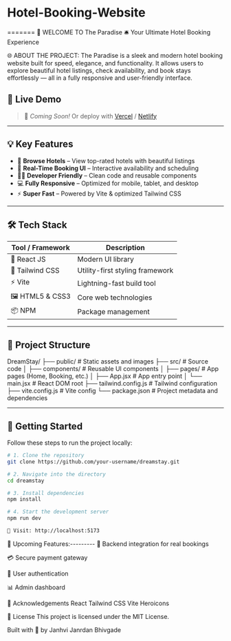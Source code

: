 
# Hotel-Booking-Website
=======
🎉 WELCOME TO The Paradise
🛎️ Your Ultimate Hotel Booking Experience

🌐 ABOUT THE PROJECT:
The Paradise is a sleek and modern hotel booking website built for speed, elegance, and functionality. It allows users to explore beautiful hotel listings, check availability, and book stays effortlessly — all in a fully responsive and user-friendly interface.

## 🏁 Live Demo

> 🚀 _Coming Soon!_ Or deploy with [Vercel](https://vercel.com) / [Netlify](https://netlify.com)

---

## 💡 Key Features

- 🏨 **Browse Hotels** – View top-rated hotels with beautiful listings
- 📅 **Real-Time Booking UI** – Interactive availability and scheduling
- 🧑‍💻 **Developer Friendly** – Clean code and reusable components
- 💻 **Fully Responsive** – Optimized for mobile, tablet, and desktop
- ⚡ **Super Fast** – Powered by Vite & optimized Tailwind CSS

---

## 🛠️ Tech Stack

| Tool / Framework | Description                     |
| ---------------- | ------------------------------- |
| 🧠 React JS      | Modern UI library               |
| 🎨 Tailwind CSS  | Utility-first styling framework |
| ⚡ Vite          | Lightning-fast build tool       |
| 🖼️ HTML5 & CSS3  | Core web technologies           |
| 📦 NPM           | Package management              |

---

## 🧱 Project Structure

DreamStay/
├── public/ # Static assets and images
├── src/ # Source code
│ ├── components/ # Reusable UI components
│ ├── pages/ # App pages (Home, Booking, etc.)
│ ├── App.jsx # App entry point
│ └── main.jsx # React DOM root
├── tailwind.config.js # Tailwind configuration
├── vite.config.js # Vite config
└── package.json # Project metadata and dependencies

---

## 🚀 Getting Started

Follow these steps to run the project locally:

```bash
# 1. Clone the repository
git clone https://github.com/your-username/dreamstay.git

# 2. Navigate into the directory
cd dreamstay

# 3. Install dependencies
npm install

# 4. Start the development server
npm run dev

🔗 Visit: http://localhost:5173

```

🔮 Upcoming Features:---------
🧾 Backend integration for real bookings

💳 Secure payment gateway

👥 User authentication

📊 Admin dashboard


🙏 Acknowledgements
React
Tailwind CSS
Vite
Heroicons


📄 License
This project is licensed under the MIT License.

Built with 💙 by Janhvi Janrdan Bhivgade


